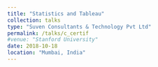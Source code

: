 ```yaml
---
title: "Statistics and Tableau"
collection: talks
type: "Suven Consultants & Technology Pvt Ltd"
permalink: /talks/c_certif
#venue: "Stanford University"
date: 2018-10-18
location: "Mumbai, India"
---
```


